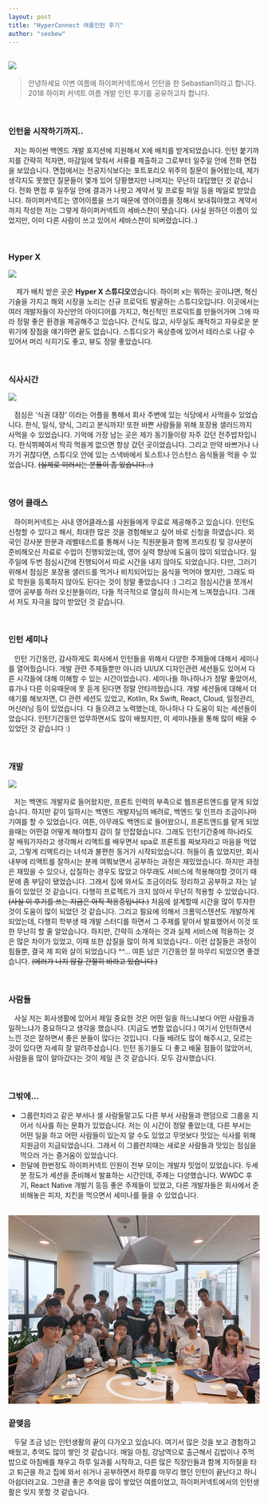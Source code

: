 ```yaml
---
layout: post
title: "HyperConnect 여름인턴 후기"
author: "seobew"
---
```


<br/>

<img src="https://www.pycon.kr/2016apac/media/sponsor/sponsor-hyperconnect.png">

> 안녕하세요 이번 여름에 하이퍼커넥트에서 인턴을 한 Sebastian이라고 합니다. 2018 하이퍼 커넥트 여름 개발 인턴 후기를 공유하고자 합니다.

<br/>

### 인턴을 시작하기까지..

 &nbsp;&nbsp;&nbsp;저는 파이썬 백엔드 개발 포지션에 지원해서 X에 배치를 받게되었습니다. 인턴 붙기까지를 간략히 적자면, 마감일에 맞춰서 서류를 제출하고 그로부터 일주일 안에 전화 면접을 보았습니다. 면접에서는 전공지식보다는 포트포리오 위주의 질문이 들어왔는데, 제가 생각지도 못했던 질문들이 몇개 있어 당황했지만 나머지는 무난히 대답했던 것 같습니다. 전화 면접 후 일주일 안에 결과가 나왓고 계약서 및 프로필 파일 등을 메일로 받았습니다. 하이퍼커넥트는 영어이름을 쓰기 때문에 영어이름을 정해서 보내줘야했고 계약서까지 작성한 저는 그렇게 하이퍼커넥트의 세바스챤이 됏습니다. (사실 원하던 이름이 있었지만, 이미 다른 사람이 쓰고 있어서 세바스챤이 되버렸습니다..)

<br/>

### Hyper X

<img src="https://hyperconnect.com/wp-content/uploads/2018/02/hyperx_L.jpg">

 &nbsp;&nbsp;&nbsp;&nbsp;제가 배치 받은 곳은 **Hyper X 스튜디오**였습니다. 하이퍼 x는 뭐하는 곳이냐면, 혁신 기술을 가지고 해외 시장을 노리는 신규 프로덕트 발굴하는 스튜디오입니다. 이곳에서는 여러 개발자들이 자신만의 아이디어를 가지고, 혁신적인 프로덕트를 만들어가며 그에 따라 정말 좋은 환경을 제공해주고 있습니다. 간식도 많고, 사무실도 쾌적하고 자유로운 분위기에 장점을 얘기하면 끝도 없습니다. 스튜디오가 옥상층에 있어서 테라스로 나갈 수 있어서 머리 식히기도 좋고, 뷰도 정말 좋았습니다.

<br/>

### 식사시간

<img src="https://is5-ssl.mzstatic.com/image/thumb/Purple128/v4/d7/24/04/d7240446-54f0-bfc0-ed38-1bfb38468ee0/source/512x512bb.jpg"/>

 &nbsp;&nbsp;&nbsp;점심은 ‘식권 대장’ 이라는 어플을 통해서 회사 주변에 있는 식당에서 사먹을수 있었습니다. 한식, 일식, 양식, 그리고 분식까지! 또한 바쁜 사람들을 위해 포장용 샐러드까지 사먹을 수 있었습니다. 기억에 가장 남는 곳은 제가 동기들이랑 자주 갔던 전주밥차입니다. 한식뷔페여서 딱히 먹을게 없으면 항상 갔던 곳이었습니다. 그리고 만약 바쁘거나 나가기 귀찮다면, 스튜디오 안에 있는 스낵바에서 토스트나 인스턴스 음식들을 먹을 수 있었습니다. ~~(실제로 이러시는 분들이 좀 있습니다…)~~ 

<br/>

### 영어 클래스

 &nbsp;&nbsp;&nbsp;하이퍼커넥트는 사내 영어클래스를 사원들에게 무료로 제공해주고 있습니다. 인턴도 신청할 수 있다고 해서, 최대한 많은 것을 경험해보고 싶어 바로 신청을 하였습니다. 외국인 강사분 한분과 레벨테스트를 통해서 나눈 직원분들과 함께 프리토킹 및 강사분이 준비해오신 자료로 수업이 진행되었는데, 영어 실력 향상에 도움이 많이 되었습니다. 일주일에 두번 점심시간에 진행되어서 따로 시간을 내지 않아도 되었습니다. 다만, 그러기 위해서 점심은 포장용 샐러드를 먹거나 비치되어있는 음식을 먹어야 했지만, 그래도 따로 학원을 등록하지 않아도 된다는 것이 정말 좋았습니다 :) 그리고 점심시간을 쪼개서 영어 공부를 하러 오신분들이라, 다들 적극적으로 열심히 하시는게 느껴졌습니다. 그래서 저도 자극을 많이 받았던 것 같습니다. 

<br/>

### 인턴 세미나

 &nbsp;&nbsp;&nbsp;인턴 기간동안, 감사하게도 회사에서 인턴들을 위해서 다양한 주제들에 대해서 세미나를 열어줬습니다. 개발 관련 주제들뿐만 아니라 UI/UX 디자인관련 세션들도 있어서 다른 시각들에 대해 이해할 수 있는 시간이었습니다. 세미나들 하나하나가 정말 좋았어서, 휴가나 다른 이유때문에 못 듣게 된다면 정말 안타까웠습니다. 개발 세션들에 대해서 더 얘기를 해보자면, CI 관련 세션도 있었고, Kotlin, Rx Swift, React, Cloud, 일정관리, 머신러닝 등이 있었습니다. 다 들으려고 노력했는데, 하나하나 다 도움이 되는 세션들이었습니다. 인턴기간동안 업무하면서도 많이 배웠지만, 이 세미나들을 통해 많이 배울 수 있었던 것 같습니다 :)

<br/>

### 개발

<img src="https://cdn-images-1.medium.com/max/640/1*XaGxIa_JuHc8YTR5Znv6tg.png">

 &nbsp;&nbsp;&nbsp;저는 백엔드 개발자로 들어왔지만, 프론트 인력의 부족으로 웹프론트엔드를 맡게 되었습니다. 하지만 같이 일하시는 백엔드 개발자님의 배려로, 백엔드 및 인프라 조금이나마 기여를 할 수 있었습니다. 여튼, 아무래도 백엔드로 들어왔으니, 프론트엔드를 맡게 되었을때는 어떤걸 어떻게 해야할지 감이 잘 안잡혔습니다. 그래도 인턴기간중에 하나라도 잘 배워가자라고 생각해서 리액트를 배우면서 spa로 프론트를 짜보자라고 마음을 먹었고, 그렇게 리액트라는 녀석과 불편한 동거가 시작되었습니다. 허들이 좀 있었지만, 회사 내부에 리액트를 잘하시는 분께 여쭤보면서 공부하는 과정은 재밌었습니다. 하지만 과정은 재밌을 수 있으나, 삽질하는 경우도 많았고 아무래도 서비스에 적용해야할 것이기 때문에 좀 부담이 됐었습니다. 그래서 집에 와서도 조금이라도 정리하고 공부하고 자는 날들이 있었던 것 같습니다. 다행히 프로젝트가 크지 않아서 무난히 적용할 수 있었습니다. ~~(사실 이 후기를 쓰는 지금은 아직 적용중입니다.)~~ 처음에 설계할때 시간을 많이 투자한 것이 도움이 많이 되었던 것 같습니다. 그리고 필요에 의해서 크롬익스텐션도 개발하게 되었는데, 다행히 학부생 때 개발 스터디를 하면서 그 주제를 맡아서 발표했어서 이것 또한 무난히 할 줄 알았습니다. 하지만, 간략히 소개하는 것과 실제 서비스에 적용하는 것은 많은 차이가 있었고, 이때 또한 삽질을 많이 하게 되었습니다.. 이런 삽질들은 과정이 힘들뿐, 결국 제 피와 살이 되었습니다 ^^... 여튼 남은 기간동안 잘 마무리 되었으면 좋겠습니다. ~~(에러가 나지 않길 간절히 바라고 있습니다.)~~ 

<br/>

### 사람들

 &nbsp;&nbsp;&nbsp;사실 저는 회사생활에 있어서 제일 중요한 것은 어떤 일을 하느냐보다 어떤 사람들과 일하느냐가 중요하다고 생각을 했습니다. (지금도 변함 없습니다.) 여기서 인턴하면서 느낀 것은 잘하면서 좋은 분들이 많다는 것입니다. 다들 배려도 많이 해주시고, 모르는 것이 있다면 자세히 잘 알려주셨습니다. 인턴 동기들도 다 좋고 배울 점들이 많았어서, 사람들을 많이 알아갔다는 것이 제일 큰 것 같습니다. 모두 감사했습니다.

<br/>

### 그밖에...

* 그룹런치라고 같은 부서나 셀 사람들말고도 다른 부서 사람들과 랜덤으로 그룹을 지어서 식사를 하는 문화가 있었습니다. 저는 이 시간이 정말 좋았는데, 다른 부서는 어떤 일을 하고 어떤 사람들이 있는지 알 수도 있었고 무엇보다 맛있는 식사를 위해 지원금이 지급되었습니다. 그래서 이 그룹런치때는 새로운 사람들과 맛있는 점심을 먹으러 가는 즐거움이 있었습니다.
* 한달에 한번정도 하이퍼커넥트 인원이 전부 모이는 개발자 밋업이 있었습니다. 두세분 정도가 세션을 준비해서 발표하는 시간인데, 주제는 다양했습니다. WWDC 후기, React Native 개발기 등등 좋은 주제들이 있었고, 다른 개발자들은 회사에서 준비해놓은 피자, 치킨을 먹으면서 세미나를 들을 수 있었습니다. 


<br/>

<img src="../assets/pic.jpeg"/>

### 끝맺음

 &nbsp;&nbsp;&nbsp;두달 조금 넘는 인턴생활의 끝이 다가오고 있습니다. 여기서 많은 것을 보고 경험하고 배웠고, 추억도 많이 쌓인 것 같습니다. 매일 아침, 강남역으로 출근해서 김밥이나 주먹밥으로 아침배를 채우고 하루 일과를 시작하고, 다른 많은 직장인들과 함께 지하철을 타고 퇴근을 하고 집에 와서 쉬거나 공부하면서 하루를 마무리 했던 인턴이 끝난다고 하니 아쉽더라고요. 그만큼 좋은 추억을 많이 쌓았던 여름이었고, 하이퍼커넥트에서의 인턴생활은 잊지 못할 것 같습니다. 